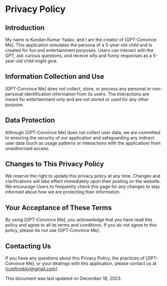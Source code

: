 # Privacy Policy

## Introduction
My name is Kundan Kumar Yadav, and I am the creator of [GPT-Convince Me]. This application simulates the persona of a 5-year-old child and is created for fun and entertainment purposes. Users can interact with the GPT, ask curious questions, and receive silly and funny responses as a 5-year-old child might give.

## Information Collection and Use
[GPT-Convince Me] does not collect, store, or process any personal or non-personal identification information from its users. The interactions are meant for entertainment only and are not stored or used for any other purpose.

## Data Protection
Although [GPT-Convince Me] does not collect user data, we are committed to ensuring the security of our application and safeguarding any indirect user data (such as usage patterns or interactions with the application) from unauthorized access.

## Changes to This Privacy Policy
We reserve the right to update this privacy policy at any time. Changes and clarifications will take effect immediately upon their posting on the website. We encourage Users to frequently check this page for any changes to stay informed about how we are protecting their information.

## Your Acceptance of These Terms
By using [GPT-Convince Me], you acknowledge that you have read this policy and agree to all its terms and conditions. If you do not agree to this policy, please do not use [GPT-Convince Me].

## Contacting Us
If you have any questions about this Privacy Policy, the practices of [GPT-Convince Me], or your dealings with this application, please contact us at [confirmkky@gmail.com].

This document was last updated on December 18, 2023.
